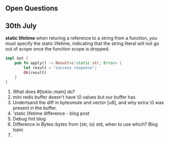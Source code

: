 ## Open Questions

## 30th July

**static lifetime**
when returing a reference to a string from a function, you must specify the static lifetime, indicating that the string literal will not go out of scope once the function scope is dropped.

```rust
impl Get {
    pub fn apply() -> Result<&'static str, Error> {
        let result = "success response";
        Ok(result)
    }
}
```

1. What does #[tokio::main] do?
2. mini redis buffer doesn't have \0 values but our buffer has
3. Undertsand the diff in bytesmute and vector [u8], and why extra \0 was present in the buffer.
4. 'static lifetime difference - blog post
5. Debug fmt blog
6. Difference in Bytes::bytes from {str, io} std, when to use which? Blog topic
7.
